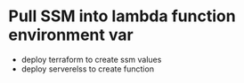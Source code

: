 # Pull SSM into lambda function environment var

- deploy terraform to create ssm values
- deploy serverelss to create function
